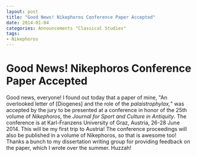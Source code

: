 ```yaml
---
layout: post
title: "Good News! Nikephoros Conference Paper Accepted"
date: 2014-01-04
categories: Announcements "Classical Studies"
tags:
- Nikephoros
---
```


# Good News! Nikephoros Conference Paper Accepted

Good news, everyone! I found out today that a paper of mine, "An overlooked letter of [Diogenes] and the role of the _palaistrophylax,_" was accepted by the jury to be presented at a conference in honor of the 25th volume of _Nikephoros_, the _Journal for Sport and Culture in Antiquity_. The conference is at Karl-Franzens University of Graz, Austria, 26-28 June 2014. This will be my first trip to Austria! The conference proceedings will also be published in a volume of Nikephoros, so that is awesome too! Thanks a bunch to my dissertation writing group for providing feedback on the paper, which I wrote over the summer. Huzzah!
